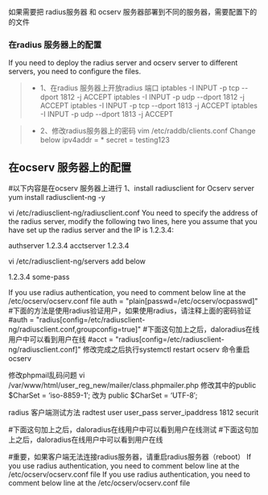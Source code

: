 如果需要把 radius服务器 和 ocserv 服务器部署到不同的服务器，需要配置下的的文件

### 在radius 服务器上的配置 ###
If you need to deploy the radius server and ocserv server to different servers, you need to configure the files.
> * 1、在radius 服务器上开放radius 端口
iptables -I INPUT -p tcp --dport 1812 -j ACCEPT
iptables -I INPUT -p udp --dport 1812 -j ACCEPT
iptables -I INPUT -p tcp --dport 1813 -j ACCEPT
iptables -I INPUT -p udp --dport 1813 -j ACCEPT

> * 2、修改radius服务器上的密码
vim /etc/raddb/clients.conf
Change below
ipv4addr = *
secret = testing123

## 在ocserv 服务器上的配置
#以下内容是在ocserv 服务器上进行
1、install radiusclient for Ocserv server
yum install radiusclient-ng -y


vi /etc/radiusclient-ng/radiusclient.conf
You need to specify the address of the radius server, modify the following two lines, here you assume that you have set up the radius server and the IP is 1.2.3.4:

authserver 1.2.3.4
acctserver 1.2.3.4

vi /etc/radiusclient-ng/servers
add below

1.2.3.4        some-pass

If you use radius authentication, you need to comment below line at the /etc/ocserv/ocserv.conf file
auth = "plain[passwd=/etc/ocserv/ocpasswd]"
 #下面的方法是使用radius验证用户，如果使用radius，请注释上面的密码验证
#auth = "radius[config=/etc/radiusclient-ng/radiusclient.conf,groupconfig=true]"
#下面这句加上之后，daloradius在线用户中可以看到用户在线
#acct = "radius[config=/etc/radiusclient-ng/radiusclient.conf]"
修改完成之后执行systemctl restart ocserv 命令重启ocserv

修改phpmail乱码问题
vi /var/www/html/user_reg_new/mailer/class.phpmailer.php
修改其中的public $CharSet = ‘iso-8859-1′; 改为 public $CharSet = ‘UTF-8′;

radius 客户端测试方法
radtest user user_pass server_ipaddress 1812 securit

#下面这句加上之后，daloradius在线用户中可以看到用户在线测试
#下面这句加上之后，daloradius在线用户中可以看到用户在线

#重要，如果客户端无法连接radius服务器，请重启radius服务器（reboot）
If you use radius authentication, you need to comment below line at the /etc/ocserv/ocserv.conf file
If you use radius authentication, you need to comment below line at the /etc/ocserv/ocserv.conf file
